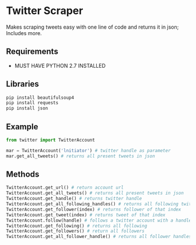 # Twitter Scraper
Makes scraping tweets easy with one line of code and returns it in json; Includes more.

## Requirements
* MUST HAVE PYTHON 2.7 INSTALLED

## Libraries 
```bash
pip install beautifulsoup4
pip install requests
pip install json
```

## Example

```python
from twitter import TwitterAccount

mar = TwitterAccount('lnitiator') # twitter handle as parameter
mar.get_all_tweets() # returns all present tweets in json
```
## Methods
```python
TwitterAccount.get_url() # return account url
TwitterAccount.get_all_tweets() # returns all present tweets in json 
TwitterAccount.get_handle() # returns twitter handle
TwitterAccount.get_all_following_handles() # returns all following twitter handles
TwitterAccount.get_follower(index) # returns follower of that index
TwitterAccount.get_tweet(index) # returns tweet of that index
TwitterAccount.follow(handle) # follows a twitter account with a handle as a parameter
TwitterAccount.get_following() # returns all following
TwitterAccount.get_followers() # return all followers
TwitterAccount.get_all_follower_handle() # returns all follower handles
```
